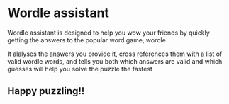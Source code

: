 # Wordle assistant

Wordle assistant is designed to help you wow your friends by quickly getting the answers to the popular word game, wordle 

It alalyses the answers you provide it, cross references them with a list of valid wordle words, and tells you both which answers are valid and which guesses will help you solve the puzzle the fastest

## Happy puzzling!! 
